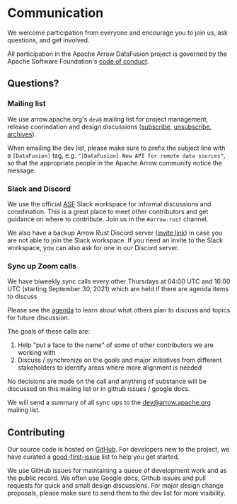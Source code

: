 <!---
  Licensed to the Apache Software Foundation (ASF) under one
  or more contributor license agreements.  See the NOTICE file
  distributed with this work for additional information
  regarding copyright ownership.  The ASF licenses this file
  to you under the Apache License, Version 2.0 (the
  "License"); you may not use this file except in compliance
  with the License.  You may obtain a copy of the License at

    http://www.apache.org/licenses/LICENSE-2.0

  Unless required by applicable law or agreed to in writing,
  software distributed under the License is distributed on an
  "AS IS" BASIS, WITHOUT WARRANTIES OR CONDITIONS OF ANY
  KIND, either express or implied.  See the License for the
  specific language governing permissions and limitations
  under the License.
-->

# Communication

We welcome participation from everyone and encourage you to join us, ask
questions, and get involved.

All participation in the Apache Arrow DataFusion project is governed by the
Apache Software Foundation's [code of
conduct](https://www.apache.org/foundation/policies/conduct.html).

## Questions?

### Mailing list

We use arrow.apache.org's `dev@` mailing list for project management, release
coorindation and design discussions
([subscribe](mailto:dev-subscribe@arrow.apache.org),
[unsubscribe](mailto:dev-unsubscribe@arrow.apache.org),
[archives](https://lists.apache.org/list.html?dev@arrow.apache.org)).

When emailing the dev list, please make sure to prefix the subject line with a
`[DataFusion]` tag, e.g. `"[DataFusion] New API for remote data sources"`, so
that the appropriate people in the Apache Arrow community notice the message.

### Slack and Discord

We use the official [ASF](https://s.apache.org/slack-invite) Slack workspace
for informal discussions and coordination. This is a great place to meet other
contributors and get guidance on where to contribute. Join us in the
`#arrow-rust` channel.

We also have a backup Arrow Rust Discord
server ([invite link](https://discord.gg/Qw5gKqHxUM)) in case you are not able
to join the Slack workspace. If you need an invite to the Slack workspace, you
can also ask for one in our Discord server.

### Sync up Zoom calls

We have biweekly sync calls every other Thursdays at 04:00 UTC and 16:00 UTC
(starting September 30, 2021) which are held if there are agenda items to discuss

Please see the [agenda](https://docs.google.com/document/d/1atCVnoff5SR4eM4Lwf2M1BBJTY6g3_HUNR6qswYJW_U/edit)
to learn about what others plan to discuss and topics for future discussion.

The goals of these calls are:

1. Help "put a face to the name" of some of other contributors we are working with
2. Discuss / synchronize on the goals and major initiatives from different stakeholders to identify areas where more alignment is needed

No decisions are made on the call and anything of substance will be discussed on this mailing list or in github issues / google docs.

We will send a summary of all sync ups to the dev@arrow.apache.org mailing list.

## Contributing

Our source code is hosted on
[GitHub](https://github.com/apache/arrow-datafusion). For developers new to
the project, we have curated a
[good-first-issue](https://github.com/apache/arrow-datafusion/issues?q=is%3Aissue+is%3Aopen+label%3A%22good+first+issue%22)
list to help you get started.

We use GitHub issues for maintaining a queue of development work and as the
public record. We often use Google docs, Github issues and pull requests for
quick and small design discussions. For major design change proposals, please
make sure to send them to the dev list for more visibility.
